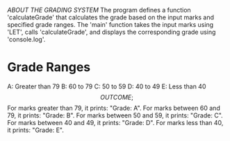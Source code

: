 *ABOUT THE GRADING SYSTEM*
The program defines a function 'calculateGrade' that calculates the grade based on the input marks and specified grade ranges.
The 'main' function takes the input marks using 'LET', calls 'calculateGrade', and displays the corresponding grade using 'console.log'.
# Grade Ranges
A: Greater than 79
B: 60 to 79
C: 50 to 59
D: 40 to 49
E: Less than 40
$$
OUTCOME;
$$
For marks greater than 79, it prints: "Grade: A".
For marks between 60 and 79, it prints: "Grade: B".
For marks between 50 and 59, it prints: "Grade: C".
For marks between 40 and 49, it prints: "Grade: D".
For marks less than 40, it prints: "Grade: E".